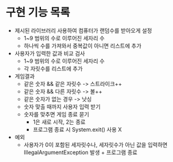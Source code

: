 # 구현 기능 목록
- 제시된 라이브러리 사용하여 컴퓨터가 랜덤수를 받아오게 설정
  - 1~9 범위의 수로 이루어진 세자리 수
  - 하나씩 수를 가져와서 중복값이 아니면 리스트에 추가
- 사용자가 입력한 값과 비교 검사
    - 1~9 범위의 수로 이루어진 세자리 수
    - 각 자릿수를 리스트에 추가
- 게임결과
  - 같은 숫자 && 같은 자릿수 -> 스트라이크++
  - 같은 숫자 && 다른 자릿수 -> 볼++
  - 같은 숫자가 없는 경우 -> 낫싱
  - 숫자 맞출 때까지 사용자 입력 받기
  - 숫자를 맞추면 게임 종료 묻기
    - 1은 새로 시작, 2는 종료
    - 프로그램 종료 시 System.exit() 사용 X
- 예외
  - 사용자가 0이 포함된 세자릿수나, 세자릿수가 아닌 값을 입력하면 IllegalArgumentException 발생 + 프로그램 종료
